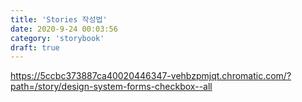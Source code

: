 ```yaml
---
title: 'Stories 작성법'
date: 2020-9-24 00:03:56
category: 'storybook'
draft: true
---
```


https://5ccbc373887ca40020446347-vehbzpmjqt.chromatic.com/?path=/story/design-system-forms-checkbox--all
